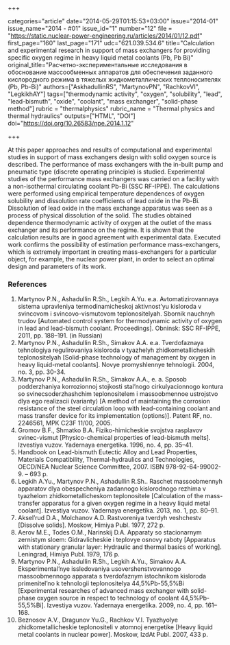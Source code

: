 +++

categories="article"
date="2014-05-29T01:15:53+03:00"
issue="2014-01"
issue_name="2014 - #01"
issue_id="1"
number="12"
file = "https://static.nuclear-power-engineering.ru/articles/2014/01/12.pdf"
first_page="160"
last_page="171"
udc="621.039.534.6"
title="Calculation and experimental research in support of mass exchangers for providing specific oxygen regime in heavy liquid metal coolants (Pb, Pb Bi)"
original_title="Расчетно-экспериментальные исследования в обоснование массообменных аппаратов для обеспечения заданного кислородного режима в тяжелых жидкометаллических теплоносителях (Pb, Pb-Bi)"
authors=["AskhadullinRS", "MartynovPN", "RachkovVI", "LegkikhAY"]
tags=["thermodynamic activity", "oxygen", "solubility", "lead", "lead-bismuth", "oxide", "coolant", "mass exchanger", "solid-phase method"]
rubric = "thermalphysics"
rubric_name = "Thermal physics and thermal hydraulics"
outputs=["HTML", "DOI"]
doi="https://doi.org/10.26583/npe.2014.1.12"

+++

At this paper approaches and results of computational and experimental studies in support of mass exchangers design with solid oxygen source is described. The performance of mass exchangers with the in-built pump and pneumatic type (discrete operating principle) is studied. Experimental studies of the performance mass exchangers was carried on a facility with a non-isothermal circulating coolant Pb-Bi (SSC RF-IPPE). The calculations were performed using empirical temperature dependences of oxygen solubility and dissolution rate coefficients of lead oxide in the Pb-Bi. Dissolution of lead oxide in the mass exchange apparatus was seen as a process of physical dissolution of the solid. The studies obtained dependence thermodynamic activity of oxygen at the outlet of the mass exchanger and its performance on the regime. It is shown that the calculation results are in good agreement with experimental data. Executed work confirms the possibility of estimation performance mass-exchangers, which is extremely important in creating mass-exchangers for a particular object, for example, the nuclear power plant, in order to select an optimal design and parameters of its work.

### References

1. Martynov P.N., Ashadullin R.Sh., Legkih A.Yu. e.a. Avtomatizirovannaya sistema upravleniya termodinamicheskoj aktivnost’yu kisloroda v svincovom i svincovo-vismutovom teplonositelyah. Sbornik nauchnyh trudov [Automated control system for thermodynamic activity of oxygen in lead and lead-bismuth coolant. Proceedings]. Obninsk: SSC RF-IPPE, 2011, pp. 188–191. (in Russian)
2. Martynov P.N., Ashadullin R.Sh., Simakov A.A. e.a. Tverdofaznaya tehnologiya regulirovaniya kisloroda v tyazhelyh zhidkometallicheskih teplonositelyah [Solid-phase technology of management by oxygen in heavy liquid-metal coolants]. Novye promyshlennye tehnologii. 2004, no. 3, pp. 30-34.
3. Martynov P.N., Ashadullin R.Sh., Simakov A.A., e. a. Sposob podderzhaniya korrozionnoj stojkosti stal’nogo cirkulyacionnogo kontura so svinecsoderzhashchim teplonositelem i massoobmennoe ustrojstvo dlya ego realizacii (varianty) [A method of maintaining the corrosion resistance of the steel circulation loop with lead-containing coolant and mass transfer device for its implementation (options)]. Patent RF, no. 2246561, MPK C23F 11/00, 2005.
4. Gromov B.F., Shmatko B.A. Fiziko-himicheskie svojstva rasplavov svinec-vismut [Physico-chemical properties of lead-bismuth melts]. Izvestiya vuzov. Yadernaya energetika. 1996, no. 4, pp. 35–41.
5. Handbook on Lead-bismuth Eutectic Alloy and Lead Properties, Materials Compatibility, Thermal-hydraulics and Technologies, OECD/NEA Nuclear Science Committee, 2007. ISBN 978-92-64-99002-9. – 693 p.
6. Legkih A.Yu., Martynov P.N., Ashadullin R.Sh.. Raschet massoobmennyh apparatov dlya obespecheniya zadannogo kislorodnogo rezhima v tyazhelom zhidkometallicheskom teplonositele [Calculation of the mass-transfer apparatus for a given oxygen regime in a heavy liquid metal coolant]. Izvestiya vuzov. Yadernaya energetika. 2013, no. 1, pp. 80–91.
7. Aksel’rud D.A., Molchanov A.D. Rastvoreniya tverdyh veshchestv [Dissolve solids]. Moskow, Himiya Publ. 1977, 272 p.
8. Aerov M.E., Todes O.M., Narinskij D.A. Apparaty so stacionarnym zernistym sloem: Gidravlicheskie i teplovye osnovy raboty [Apparatus with stationary granular layer: Hydraulic and thermal basics of working]. Leningrad, Himiya Publ. 1979, 176 p.
9. Martynov P.N., Ashadullin R.Sh., Legkih A.Yu., Simakov A.A. Eksperimental’nye issledovaniya usovershenstvovannogo massoobmennogo apparata s tverdofaznym istochnikom kisloroda primenitel’no k tehnologii teplonositelya 44,5%Pb-55,5%Bi [Experimental researches of advanced mass exchanger with solid-phase oxygen source in respect to technology of coolant 44,5%Pb-55,5%Bi]. Izvestiya vuzov. Yadernaya energetika. 2009, no. 4, pp. 161–168.
10. Beznosov A.V., Dragunov Yu.G., Rachkov V.I. Tyazhyolye zhidkometallicheskie teplonositeli v atomnoj energetike [Heavy liquid metal coolants in nuclear power]. Moskow, IzdAt Publ. 2007, 433 p.